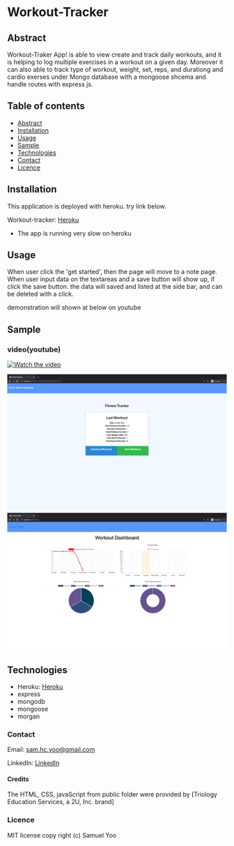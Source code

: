 # Workout-Tracker

## Abstract
Workout-Traker App! is able to view create and track daily workouts, and it is helping to log multiple exercises in a workout on a given day. Moreover it can also able to track type of workout, weight, set, reps, and durationg and cardio exerses under Mongo database with a mongoose shcema and handle routes with express js.

## Table of contents
* [Abstract](#Abstract)
* [Installation](#Installation)
* [Usage](#Usage)
* [Sample](#Sample)
* [Technologies](#Technologies)
* [Contact](#Contact)
* [Licence](#Licence)

## Installation

This application is deployed with heroku. try link below.

Workout-tracker: [Heroku](https://syoo-workout-tracker.herokuapp.com/)
* The app is running very slow on heroku

## Usage
 
When user click the 'get started', then the page will move to a note page.
When user input data on the textareas and a save button will show up, if click the save button. the data will saved and listed at the side bar, and can be deleted with a click.

demonstration will shown at below on youtube


## Sample

### video(youtube)
[![Watch the video](https://img.youtube.com/vi/7l_Yg-5Uqfo/0.jpg)](https://youtu.be/7l_Yg-5Uqfo)


![sample](/assets/page1.png)
![sample](/assets/page2.png)

## Technologies

* Heroku: [Heroku](https://syoo-workout-tracker.herokuapp.com/)
* express
* mongodb
* mongoose
* morgan


### Contact
Email: sam.hc.yoo@gmail.com

LinkedIn: [LinkedIn](https://www.linkedin.com/in/samuel-hc-yoo)

#### Credits
The HTML, CSS, javaScript from public folder were provided by [Triology Education Services, a 2U, Inc. brand]


### Licence
MIT license
copy right (c) Samuel Yoo